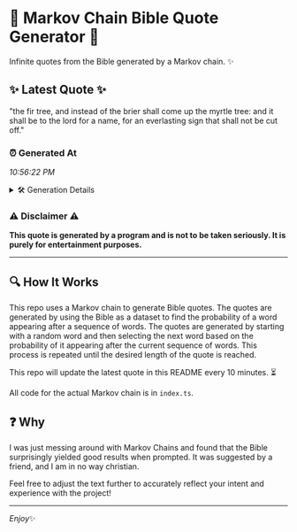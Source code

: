 # 📖 Markov Chain Bible Quote Generator 📖

Infinite quotes from the Bible generated by a Markov chain. ✨

## ✨ Latest Quote ✨
"the fir tree, and instead of the brier shall come up the myrtle tree: and it shall be to the lord for a name, for an everlasting sign that shall not be cut off."

### ⏰ Generated At
*10:56:22 PM*

<details>
    <summary>🛠️ Generation Details</summary>
    <p>
        <strong>🌱 Seed:</strong> the<br>
        <strong>🔄 Iterations:</strong> 33<br>
        <strong>📜 Context History:</strong><br>[ the ]: fir<br>[ the, fir ]: tree,<br>[ the, fir, tree, ]: and<br>[ the, fir, tree,, and ]: instead<br>[ the, fir, tree,, and, instead ]: of<br>[ the, fir, tree,, and, instead, of ]: the<br>[ fir, tree,, and, instead, of, the ]: brier<br>[ tree,, and, instead, of, the, brier ]: shall<br>[ and, instead, of, the, brier, shall ]: come<br>[ instead, of, the, brier, shall, come ]: up<br>[ of, the, brier, shall, come, up ]: the<br>[ the, brier, shall, come, up, the ]: myrtle<br>[ brier, shall, come, up, the, myrtle ]: tree:<br>[ shall, come, up, the, myrtle, tree: ]: and<br>[ come, up, the, myrtle, tree:, and ]: it<br>[ up, the, myrtle, tree:, and, it ]: shall<br>[ the, myrtle, tree:, and, it, shall ]: be<br>[ myrtle, tree:, and, it, shall, be ]: to<br>[ tree:, and, it, shall, be, to ]: the<br>[ and, it, shall, be, to, the ]: lord<br>[ it, shall, be, to, the, lord ]: for<br>[ shall, be, to, the, lord, for ]: a<br>[ be, to, the, lord, for, a ]: name,<br>[ to, the, lord, for, a, name, ]: for<br>[ the, lord, for, a, name,, for ]: an<br>[ lord, for, a, name,, for, an ]: everlasting<br>[ for, a, name,, for, an, everlasting ]: sign<br>[ a, name,, for, an, everlasting, sign ]: that<br>[ name,, for, an, everlasting, sign, that ]: shall<br>[ for, an, everlasting, sign, that, shall ]: not<br>[ an, everlasting, sign, that, shall, not ]: be<br>[ everlasting, sign, that, shall, not, be ]: cut<br>[ sign, that, shall, not, be, cut ]: off.<br>
    </p>
</details>

### ⚠️ Disclaimer ⚠️
**This quote is generated by a program and is not to be taken seriously. It is purely for entertainment purposes.**

---

## 🔍 How It Works

This repo uses a Markov chain to generate Bible quotes. The quotes are generated by using the Bible as a dataset to find the probability of a word appearing after a sequence of words. The quotes are generated by starting with a random word and then selecting the next word based on the probability of it appearing after the current sequence of words. This process is repeated until the desired length of the quote is reached.

This repo will update the latest quote in this README every 10 minutes. ⏳

All code for the actual Markov chain is in `index.ts`.

## ❓ Why

I was just messing around with Markov Chains and found that the Bible surprisingly yielded good results when prompted. 
It was suggested by a friend, and I am in no way christian.

Feel free to adjust the text further to accurately reflect your intent and experience with the project!

---

*Enjoy*✨
